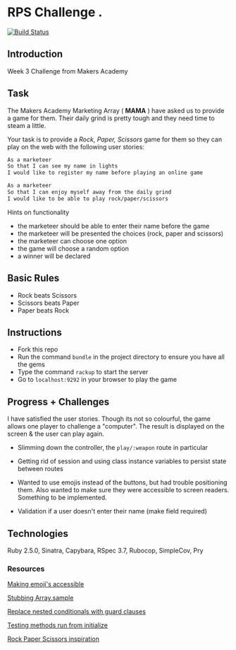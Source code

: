 # RPS Challenge . 
[![Build Status](https://travis-ci.org/Danielandro/rps-challenge.svg?branch=master)](https://travis-ci.org/Danielandro/rps-challenge)

Introduction 
------------

Week 3 Challenge from Makers Academy

Task
----

The Makers Academy Marketing Array ( **MAMA** ) have asked us to provide a game for them. Their daily grind is pretty tough and they need time to steam a little.

Your task is to provide a _Rock, Paper, Scissors_ game for them so they can play on the web with the following user stories:

```sh
As a marketeer
So that I can see my name in lights
I would like to register my name before playing an online game

As a marketeer
So that I can enjoy myself away from the daily grind
I would like to be able to play rock/paper/scissors
```

Hints on functionality

- the marketeer should be able to enter their name before the game
- the marketeer will be presented the choices (rock, paper and scissors)
- the marketeer can choose one option
- the game will choose a random option
- a winner will be declared

## Basic Rules

- Rock beats Scissors
- Scissors beats Paper
- Paper beats Rock

Instructions
------------
* Fork this repo
* Run the command `bundle` in the project directory to ensure you have all the gems
* Type the command `rackup` to start the server
* Go to `localhost:9292` in your browser to play the game

Progress + Challenges
--------
I have satisfied the user stories. Though its not so colourful, the game allows one player to challenge a "computer". The result is displayed on the screen & the user can play again.

* Slimming down the controller, the `play/:weapon` route in particular

* Getting rid of session and using class instance variables to persist state between routes

* Wanted to use emojis instead of the buttons, but had trouble positioning them. Also wanted to make sure they were accessible to screen readers. Something to be implemented.

* Validation if a user doesn't enter their name (make field required)

Technologies
------------

Ruby 2.5.0, Sinatra, Capybara, RSpec 3.7, Rubocop, SimpleCov, Pry

### Resources
[Making emoji's accessible](https://dev.to/finallynero/accessible-emojis--1pjh)

[Stubbing Array.sample](https://stackoverflow.com/questions/46745184/how-to-stub-sample-with-rspec)

[Replace nested conditionals with guard clauses](https://www.refactoring.com/catalog/replaceNestedConditionalWithGuardClauses.html)

[Testing methods run from initialize](https://stackoverflow.com/questions/45681506/best-approach-to-testing-methods-run-from-initialize-with-rspec)

[Rock Paper Scissors inspiration](http://marcelamari.com/blog/2014/03/my-first-javascript-game/)
